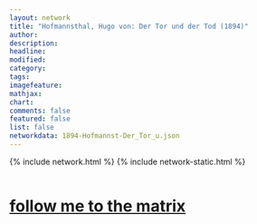 ```yaml
---
layout: network
title: "Hofmannsthal, Hugo von: Der Tor und der Tod (1894)"
author:
description:
headline:
modified:
category:
tags: 
imagefeature: 
mathjax: 
chart: 
comments: false
featured: false
list: false
networkdata: 1894-Hofmannst-Der_Tor_u.json
---
```

{% include network.html %}
{% include network-static.html %}
<div class="row">
  <div class="small-5 small-centered columns"><a href="/matrix79"><h1>follow me to the matrix</h1></a>
</div>
</div>
